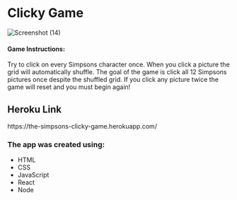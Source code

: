 # Clicky Game

![Screenshot (14)](https://user-images.githubusercontent.com/46907256/61988599-f5a4c300-afe8-11e9-88c3-614a8adb2c5f.png)

<p> <h4>Game Instructions: </h4> Try to click on every Simpsons character once. When you click a picture the grid will automatically shuffle. The goal of the game is click all 12 Simpsons pictures once despite the shuffled grid. If you click any picture twice the game will reset and you must begin again!</p>

<h2>Heroku Link</h2>
 https://the-simpsons-clicky-game.herokuapp.com/

<h3> The app was created using: </h3>
<ul>
  <li> HTML </li>
  <li> CSS </li>
  <li> JavaScript </li>
  <li> React </li>
  <li> Node </li>
</ul>

